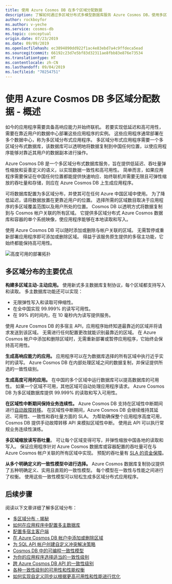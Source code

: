 ```yaml
---
title: 使用 Azure Cosmos DB 在多个区域分配数据
description: 了解如何通过多区域分布式多模型数据库服务 Azure Cosmos DB，使用多区域数据库进行多区域范围的异地复制、多主数据库故障转移和数据恢复。
author: rockboyfor
ms.author: v-yeche
ms.service: cosmos-db
ms.topic: conceptual
origin.date: 07/23/2019
ms.date: 09/09/2019
ms.openlocfilehash: ec3894890dd922f1ac4e83ebd7a4c9ffdeca5ead
ms.sourcegitcommit: 66192c23d7e5bf83d32311ae8fbb83e876e73534
ms.translationtype: HT
ms.contentlocale: zh-CN
ms.lasthandoff: 09/04/2019
ms.locfileid: "70254751"
---
```

# <a name="multiple-region-data-distribution-with-azure-cosmos-db---overview"></a>使用 Azure Cosmos DB 多区域分配数据 - 概述

如今的应用程序需要具备高响应能力并始终联机。 若要实现低延迟和高可用性，需要在靠近用户的数据中心部署这些应用程序的实例。 这些应用程序通常部署在多个数据中心，称为多区域分布式应用程序。 多区域分布式应用程序需要一个多区域分布式数据库，该数据库可以透明地将数据复制到中国任何位置，以使应用程序能够对靠近其用户的数据副本进行操作。 

<!-- Notice: 全球 to 多个区域分布 -->

Azure Cosmos DB 是一个多区域分布式数据库服务，旨在提供低延迟、吞吐量弹性缩放和妥善定义的语义，以实现数据一致性和高可用性。 简单而言，如果应用程序需要保证在中国任何位置都能提供快速响应、始终联机并需要无限且可弹性缩放的吞吐量和存储，则应在 Azure Cosmos DB 上生成应用程序。

可将数据库配置为多区域分布，并使其可在任何 Azure 中国区域中使用。 为了降低延迟，请将数据放置在更靠近用户的位置。 选择所需的区域数目取决于应用程序的多区域覆盖范围以及用户所处的位置。 Cosmos DB 以透明方式将数据复制到与 Cosmos 帐户关联的所有区域。 它提供多区域分布式 Azure Cosmos 数据库和容器的单个系统映像，使应用程序能够在本地读取和写入。 

<!-- Notice: Azure China Regions -->

使用 Azure Cosmos DB 可以随时添加或删除与帐户关联的区域。 无需暂停或重新部署应用程序即可添加或删除区域。 得益于该服务原生提供的多宿主功能，它始终都能保持高可用性。

![高度可用的部署拓扑](./media/distribute-data-globally/deployment-topology.png)

<!--MOONCAKE: CORRECT ON (./media/distribute-data-globally/deployment-topology.png)-->

## <a name="key-benefits-of-multiple-region-distribution"></a>多区域分布的主要优点

**构建多区域主动-主动应用。** 使用新式多主数据库复制协议，每个区域都支持写入和读取。 多主数据库功能还可以实现：

- 无限弹性写入和读取可伸缩性。 
- 在全中国实现 99.999% 的读写可用性。
- 在 99% 的时间内，在 10 毫秒内为读写提供服务。

使用 Azure Cosmos DB 的多宿主 API，应用程序始终知道最靠近的区域并将请求发送到该区域。 无需进行任何配置更改就能识别最靠近的区域。 在 Azure Cosmos 帐户中添加和删除区域时，无需重新部署或暂停应用程序，它始终会保持高可用性。

**生成高响应能力的应用。** 应用程序可以在为数据库选择的所有区域中执行近乎实时的读写。 Azure Cosmos DB 在内部处理区域之间的数据复制，并保证提供所选的一致性级别。

**生成高度可用的应用。** 在中国的多个区域中运行数据库可以提高数据库的可用性。 如果一个区域不可用，其他区域可自动处理应用程序请求。 Azure Cosmos DB 为多区域数据库提供 99.999% 的读取和写入可用性。

**在区域性中断期间保持业务连续性。** Azure Cosmos DB 支持在区域性中断期间进行[自动故障转移](how-to-manage-database-account.md#automatic-failover)。 在区域性中断期间，Azure Cosmos DB 会继续维持其延迟、可用性、一致性和吞吐量方面的 SLA。 为帮助确保整个应用程序高度可用，Cosmos DB 提供手动故障转移 API 来模拟区域性中断。 使用此 API 可以执行常规业务连续性演练。

**多区域缩放读写吞吐量**。 可让每个区域变得可写，并弹性缩放中国各地的读取和写入。 保证应用程序针对 Azure Cosmos 数据库或容器配置的吞吐量可在与 Azure Cosmos 帐户关联的所有区域中实现。 预配的吞吐量有 [SLA 的资金保障](https://www.azure.cn/support/sla/documentdb/)。

**从多个明确定义的一致性模型中进行选择。** Azure Cosmos 数据库复制协议提供了五种明确定义、实用且直观的一致性模型。 每个模型在一致性与性能之间进行了权衡。 使用这些一致性模型可以轻松生成多区域分布式应用程序。

## <a name="Next Steps"></a>后续步骤

阅读以下文章详细了解多区域分布：

* [多区域分布 - 揭秘](global-dist-under-the-hood.md)
* [如何在应用程序中配置多主数据库](how-to-multi-master.md)
* [配置多宿主客户端](how-to-manage-database-account.md#configure-multiple-write-regions)
* [在 Azure Cosmos DB 帐户中添加或删除区域](how-to-manage-database-account.md#addremove-regions-from-your-database-account)
* [为 SQL API 帐户创建自定义冲突解决策略](how-to-manage-conflicts.md#create-a-custom-conflict-resolution-policy)
* [Cosmos DB 中的可编程一致性模型](consistency-levels.md)
* [为你的应用程序选择适当的一致性级别](consistency-levels-choosing.md)
* [跨 Azure Cosmos DB API 的一致性级别](consistency-levels-across-apis.md)
* [各种一致性级别的可用性和性能权衡](consistency-levels-tradeoffs.md)
* [如何实现自定义同步以根据更高可用性和性能进行优化](how-to-custom-synchronization.md)

<!--Update_Description: update meta properties, wording update -->